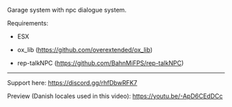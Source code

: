 Garage system with npc dialogue system.

Requirements:
- ESX

- ox_lib (https://github.com/overextended/ox_lib)

- rep-talkNPC  (https://github.com/BahnMiFPS/rep-talkNPC)

-------------------------------------------------------------------------------

Support here: https://discord.gg/rhfDbwRFK7

Preview (Danish locales used in this video): https://youtu.be/-ApD6CEdDCc 